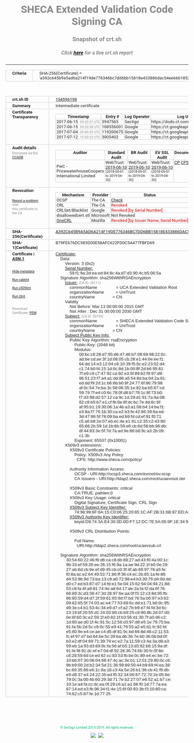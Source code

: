 # SHECA Extended Validation Code Signing CA
### Snapshot of crt.sh
##### Click [here](https://crt.sh/?q=A392C645B9A5AD6A214F19DE776346BC7DD6BB15818E433886DAC54EE6661852) for a live crt.sh report

---
<!DOCTYPE HTML PUBLIC "-//W3C//DTD HTML 4.0 Transitional//EN">
<HTML>
<HEAD>
  <META http-equiv="Content-Type" content="text/html; charset=UTF-8">
  <TITLE>crt.sh | a392c645b9a5ad6a214f19de776346bc7dd6bb15818e433886dac54ee6661852</TITLE>
  <META name="description" content="Free CT Log Certificate Search Tool from Sectigo (formerly Comodo CA)">
  <META name="keywords" content="crt.sh, CT, Certificate Transparency, Certificate Search, SSL Certificate, Sectigo, Comodo CA">
  <LINK href="//fonts.googleapis.com/css?family=Roboto+Mono|Roboto:400,400i,700,700i" rel="stylesheet">
  <STYLE type="text/css">
    a {
      white-space: nowrap;
    }
    body {
      color: #888888;
      font: 12pt Roboto, sans-serif;
      padding-top: 10px;
      text-align: center
    }
    form {
      margin: 0px
    }
    span {
      border-radius: 10px
    }
    span.heading {
      color: #888888;
      font: 12pt Roboto, sans-serif
    }
    span.title {
      background-color: #00B373;
      color: #FFFFFF;
      font: bold 18pt Roboto, sans-serif;
      padding: 0px 5px
    }
    span.text {
      color: #888888;
      font: 10pt Roboto, sans-serif
    }
    span.whiteongrey {
      background-color: #D9D9D6;
      color: #FFFFFF;
      font: bold 18pt Roboto, sans-serif;
      padding: 0px 5px
    }
    table {
      border-collapse: collapse;
      color: #222222;
      font: 10pt Roboto, sans-serif;
      margin-left: auto;
      margin-right: auto
    }
    table.options {
      border: none;
      margin-left: 10px
    }
    td, th {
      border: 1px solid #CCCCCC;
      padding: 0px 2px;
      text-align: left;
      vertical-align: top
    }
    td.outer, th.outer {
      border: 1px solid #CCCCCC;
      padding: 2px 20px;
      text-align: left
    }
    th.heading {
      color: #888888;
      font: bold italic 12pt Roboto, sans-serif;
      padding: 20px 0px 0px;
      text-align: center
    }
    th.options, td.options {
      border: none;
      vertical-align: middle
    }
    td.text {
      font: 10pt "Roboto Mono", sans-serif;
      padding: 2px 20px
    }
    td.heading {
      border: none;
      color: #888888;
      font: 12pt Roboto, sans-serif;
      padding-top: 20px;
      text-align: center
    }
    table.lint td, th {
      text-align: center
    }
    .button {
      background-color: #00B373;
      border-radius: 10px;
      color: #FFFFFF;
      font: bold 13pt Roboto, sans-serif
    }
    .copyright {
      font: 8pt Roboto, sans-serif;
      color: #00B373
    }
    .input {
      border: 1px solid #888888;
      font-weight: bold;
      text-align: center
    }
    .small {
      font: 8pt Roboto, sans-serif;
      color: #888888
    }
    .error {
      background-color: #FFDFDF;
      color: #CC0000;
      font-weight: bold
    }
    .fatal {
      background-color: #0000AA;
      color: #FFFFFF;
      font-weight: bold
    }
    .notice {
      background-color: #FFFFDF;
      color: #606000
    }
    .warning {
      background-color: #FFEFDF;
      color: #DF6000
    }
  </STYLE>
</HEAD>
<BODY>

<TABLE>
  <TR>
    <TH class="outer">Criteria</TH>
    <TD class="outer">SHA-256(Certificate) = 'a392c645b9a5ad6a214f19de776346bc7dd6bb15818e433886dac54ee6661852'</TD>
  </TR>
</TABLE>
<BR>
<TABLE>
  <TR>
    <TH class="outer">crt.sh ID</TH>
    <TD class="outer"><A href="?id=154596198">154596198</A></TD>
  </TR>
  <TR>
    <TH class="outer">Summary</TH>
    <TD class="outer">Intermediate certificate</TD>
  </TR>
  <TR>
    <TH class="outer">Certificate<BR>Transparency</TH>
    <TD class="outer">
<TABLE class="options" style="margin-left:0px">
  <TR>
    <TH>Timestamp</TH>
    <TH>Entry #</TH>
    <TH>Log Operator</TH>
    <TH>Log URL</TH>
  </TR>
  <TR>
    <TD>2017-06-15&nbsp; <FONT class="small">09:20:37 UTC</FONT></TD>
    <TD>3947565</TD>
    <TD>Sectigo</TD>
    <TD>https://dodo.ct.comodo.com</TD>
  </TR>
  <TR>
    <TD>2017-06-15&nbsp; <FONT class="small">09:20:38 UTC</FONT></TD>
    <TD>108556001</TD>
    <TD>Google</TD>
    <TD>https://ct.googleapis.com/rocketeer</TD>
  </TR>
  <TR>
    <TD>2017-07-04&nbsp; <FONT class="small">09:40:39 UTC</FONT></TD>
    <TD>119200675</TD>
    <TD>Google</TD>
    <TD>https://ct.googleapis.com/pilot</TD>
  </TR>
  <TR>
    <TD>2017-07-12&nbsp; <FONT class="small">15:50:23 UTC</FONT></TD>
    <TD>3005402</TD>
    <TD>Google</TD>
    <TD>https://ct.googleapis.com/skydiver</TD>
  </TR>
</TABLE>
    </TD>
  </TR>
  <TR>
    <TH class="outer">Audit details<BR>
      <DIV class="small" style="padding-top:3px">Disclosed via the
        <A href="//ccadb-public.secure.force.com/mozilla/PublicAllIntermediateCerts" target="_blank">CCADB</A></DIV>
    </TH>
    <TD class="outer">
<TABLE class="options" style="margin-left:0px">
  <TR>
    <TH>Auditor</TH>
    <TH>Standard Audit</TH>
    <TH>BR Audit</TH>
    <TH>EV SSL Audit</TH>
    <TH>Documents</TH>
    <TH>CCADB</TH>
    <TH>Root Owner / Certificate</TH>
  </TR>
  <TR>
    <TD style="vertical-align:middle">PwC - PricewaterhouseCoopers International Limited</TD>
    <TD>WebTrust:
      <A href="https://www.cpacanada.ca/generichandlers/CPACHandler.ashx?attachmentid=230630" target="_blank">2019-06-10</A>
      <BR><FONT style="font-size:8pt">(2018-05-01 to 2019-04-30)</FONT></TD>
    <TD>WebTrust:
      <A href="https://www.cpacanada.ca/generichandlers/CPACHandler.ashx?attachmentid=230631" target="_blank">2019-06-10</A>
      <BR><FONT style="font-size:8pt">(2018-05-01 to 2019-04-30)</FONT></TD>
    <TD>WebTrust:
      <A href="https://www.cpacanada.ca/generichandlers/CPACHandler.ashx?attachmentid=230632" target="_blank">2019-06-10</A>
      <BR><FONT style="font-size:8pt">(2018-05-01 to 2019-04-30)</FONT></TD>
    <TD>
      <A href="https://assets-cdn.sheca.com/documents/unitrust-certificate-policy-en-v1.4.2.pdf" target="blank">CP</A>
      <A href="https://assets-cdn.sheca.com/documents/sheca-certification-practice-statement-en-v3.6.4.pdf" target="blank">CPS</A>
    </TD>
    <TD><A href="//ccadb.force.com/0011J00001FC206QAD" target="_blank">0011J00001FC206QAD</A></TD>
    <TD><A href="/?id=52590928">Shanghai Electronic Certification Authority Co., Ltd.  (SHECA)</A></TD>
  </TR>
</TABLE>
    </TD>
  </TR>
  <TR>
    <TH class="outer">Revocation<BR><BR>
      <DIV class="small" style="padding-top:3px"><A href="?id=154596198&opt=problemreporting">Report a problem</A> with<BR>this certificate to the CA</DIV></TH>
    <TD class="outer">
      <TABLE class="options" style="margin-left:0px">
        <TR>
          <TH>Mechanism</TH>
          <TH>Provider</TH>
          <TH>Status</TH>
          <TH>Revocation Date</TH>
          <TH>Last Observed in CRL</TH>
          <TH>Last Checked <SPAN style="color:#CC0000;vertical-align:middle;font-size:70%;font-weight:normal">(Error)</SPAN></TH>
        </TR>
        <TR>
          <TD>OCSP</TD>
          <TD>The CA</TD>
          <TD><A href="?id=154596198&opt=ocsp">Check</A></TD>
          <TD><SPAN style="color:#888888">?</SPAN></TD>
          <TD><SPAN style="color:#888888">n/a</SPAN></TD>
          <TD><SPAN style="color:#888888">?</SPAN></TD>
        </TR>
        <TR>
          <TD>CRL</TD>
          <TD>The CA</TD>
          <TD><SPAN style="color:#CC0000">Revoked</SPAN></TD><TD>2018-07-24&nbsp; <FONT class="small">02:51:32 UTC</FONT></TD><TD>2019-09-16&nbsp; <FONT class="small">09:18:34 UTC</FONT></TD><TD>2019-12-04&nbsp; <FONT class="small">16:54:07 UTC</FONT></TD>
        </TR>
        <TR>
          <TD>CRLSet/Blacklist</TD>
          <TD>Google</TD>
          <TD><SPAN style="color:#CC0000">Revoked [by Serial Number]</SPAN></TD>
          <TD><SPAN style="color:#888888">n/a</SPAN></TD>
          <TD><SPAN style="color:#888888">n/a</SPAN></TD>
          <TD><SPAN style="color:#888888">n/a</SPAN></TD>
        </TR>
        <TR>
          <TD>disallowedcert.stl</TD>
          <TD>Microsoft</TD>
          <TD>Not Revoked</TD>
          <TD><SPAN style="color:#888888">n/a</SPAN></TD>
          <TD><SPAN style="color:#888888">n/a</SPAN></TD>
          <TD><SPAN style="color:#888888">n/a</SPAN></TD>
        </TR>
        <TR>
          <TD><A href="/mozilla-onecrl" target="_blank">OneCRL</A></TD>
          <TD>Mozilla</TD>
          <TD><SPAN style="color:#CC0000">Revoked [by Issuer Name, Serial Number]</SPAN></TD><TD>2019-01-18&nbsp; <FONT class="small">11:45:13 UTC</FONT></TD>
          <TD><SPAN style="color:#888888">n/a</SPAN></TD>
          <TD><SPAN style="color:#888888">n/a</SPAN></TD>
        </TR>
      </TABLE>
    </TD>
  </TR>
  <TR>
    <TH class="outer">SHA-256(Certificate)</TH>
    <TD class="outer"><A href="//censys.io/certificates/a392c645b9a5ad6a214f19de776346bc7dd6bb15818e433886dac54ee6661852">A392C645B9A5AD6A214F19DE776346BC7DD6BB15818E433886DAC54EE6661852</A></TD>
  </TR>
  <TR>
    <TH class="outer">SHA-1(Certificate)</TH>
    <TD class="outer">B79FE676DC583D00E58AFC622FD0C5A477FBFD69</TD>
  </TR>
  <TR>
    <TH class="outer">Certificate | <A href="?asn1=154596198">ASN.1</A>
      <SPAN class="small"><BR>
      <BR><BR><A href="?id=154596198&opt=nometadata">Hide metadata</A>
      <BR><BR><A href="?id=154596198&opt=cablint">Run cablint</A>
      <BR><BR><A href="?id=154596198&opt=x509lint">Run x509lint</A>
      <BR><BR><A href="?id=154596198&opt=zlint">Run zlint</A>
      <BR><BR><BR>Download Certificate: <A href="?d=154596198">PEM</A>
      </SPAN>
    </TH>
    <TD class="text"><A href="?d=154596198">Certificate:</A><BR>&nbsp;&nbsp;&nbsp;&nbsp;Data:<BR>&nbsp;&nbsp;&nbsp;&nbsp;&nbsp;&nbsp;&nbsp;&nbsp;Version:&nbsp;3&nbsp;(0x2)<BR>&nbsp;&nbsp;&nbsp;&nbsp;&nbsp;&nbsp;&nbsp;&nbsp;<A href="?serial=59f19a2deaed848c4ad7d3904cb5065a">Serial&nbsp;Number:</A><BR>&nbsp;&nbsp;&nbsp;&nbsp;&nbsp;&nbsp;&nbsp;&nbsp;&nbsp;&nbsp;&nbsp;&nbsp;59:f1:9a:2d:ea:ed:84:8c:4a:d7:d3:90:4c:b5:06:5a<BR>&nbsp;&nbsp;&nbsp;&nbsp;Signature&nbsp;Algorithm:&nbsp;sha256WithRSAEncryption<BR>&nbsp;&nbsp;&nbsp;&nbsp;&nbsp;&nbsp;&nbsp;&nbsp;<A href="?caid=36111">Issuer:</A> <SPAN class="small">(CA ID: 36111)</SPAN><BR>&nbsp;&nbsp;&nbsp;&nbsp;&nbsp;&nbsp;&nbsp;&nbsp;&nbsp;&nbsp;&nbsp;&nbsp;commonName&nbsp;&nbsp;&nbsp;&nbsp;&nbsp;&nbsp;&nbsp;&nbsp;&nbsp;&nbsp;&nbsp;&nbsp;&nbsp;&nbsp;&nbsp;&nbsp;=&nbsp;UCA&nbsp;Extended&nbsp;Validation&nbsp;Root<BR>&nbsp;&nbsp;&nbsp;&nbsp;&nbsp;&nbsp;&nbsp;&nbsp;&nbsp;&nbsp;&nbsp;&nbsp;organizationName&nbsp;&nbsp;&nbsp;&nbsp;&nbsp;&nbsp;&nbsp;&nbsp;&nbsp;&nbsp;=&nbsp;UniTrust<BR>&nbsp;&nbsp;&nbsp;&nbsp;&nbsp;&nbsp;&nbsp;&nbsp;&nbsp;&nbsp;&nbsp;&nbsp;countryName&nbsp;&nbsp;&nbsp;&nbsp;&nbsp;&nbsp;&nbsp;&nbsp;&nbsp;&nbsp;&nbsp;&nbsp;&nbsp;&nbsp;&nbsp;=&nbsp;CN<BR>&nbsp;&nbsp;&nbsp;&nbsp;&nbsp;&nbsp;&nbsp;&nbsp;Validity<BR>&nbsp;&nbsp;&nbsp;&nbsp;&nbsp;&nbsp;&nbsp;&nbsp;&nbsp;&nbsp;&nbsp;&nbsp;Not&nbsp;Before:&nbsp;Mar&nbsp;13&nbsp;00:00:00&nbsp;2015&nbsp;GMT<BR>&nbsp;&nbsp;&nbsp;&nbsp;&nbsp;&nbsp;&nbsp;&nbsp;&nbsp;&nbsp;&nbsp;&nbsp;Not&nbsp;After&nbsp;:&nbsp;Dec&nbsp;31&nbsp;00:00:00&nbsp;2030&nbsp;GMT<BR>&nbsp;&nbsp;&nbsp;&nbsp;&nbsp;&nbsp;&nbsp;&nbsp;<A href="?caid=50159">Subject:</A> <SPAN class="small">(CA ID: 50159)</SPAN><BR>&nbsp;&nbsp;&nbsp;&nbsp;&nbsp;&nbsp;&nbsp;&nbsp;&nbsp;&nbsp;&nbsp;&nbsp;commonName&nbsp;&nbsp;&nbsp;&nbsp;&nbsp;&nbsp;&nbsp;&nbsp;&nbsp;&nbsp;&nbsp;&nbsp;&nbsp;&nbsp;&nbsp;&nbsp;=&nbsp;SHECA&nbsp;Extended&nbsp;Validation&nbsp;Code&nbsp;Signing&nbsp;CA<BR>&nbsp;&nbsp;&nbsp;&nbsp;&nbsp;&nbsp;&nbsp;&nbsp;&nbsp;&nbsp;&nbsp;&nbsp;organizationName&nbsp;&nbsp;&nbsp;&nbsp;&nbsp;&nbsp;&nbsp;&nbsp;&nbsp;&nbsp;=&nbsp;UniTrust<BR>&nbsp;&nbsp;&nbsp;&nbsp;&nbsp;&nbsp;&nbsp;&nbsp;&nbsp;&nbsp;&nbsp;&nbsp;countryName&nbsp;&nbsp;&nbsp;&nbsp;&nbsp;&nbsp;&nbsp;&nbsp;&nbsp;&nbsp;&nbsp;&nbsp;&nbsp;&nbsp;&nbsp;=&nbsp;CN<BR>&nbsp;&nbsp;&nbsp;&nbsp;&nbsp;&nbsp;&nbsp;&nbsp;<A href="?spkisha256=b9ccd00c9a98944e8945836e79af982d801fcc510f3e3cebd74e50326d7019fa">Subject&nbsp;Public&nbsp;Key&nbsp;Info:</A><BR>&nbsp;&nbsp;&nbsp;&nbsp;&nbsp;&nbsp;&nbsp;&nbsp;&nbsp;&nbsp;&nbsp;&nbsp;Public&nbsp;Key&nbsp;Algorithm:&nbsp;rsaEncryption<BR>&nbsp;&nbsp;&nbsp;&nbsp;&nbsp;&nbsp;&nbsp;&nbsp;&nbsp;&nbsp;&nbsp;&nbsp;&nbsp;&nbsp;&nbsp;&nbsp;Public-Key:&nbsp;(2048&nbsp;bit)<BR>&nbsp;&nbsp;&nbsp;&nbsp;&nbsp;&nbsp;&nbsp;&nbsp;&nbsp;&nbsp;&nbsp;&nbsp;&nbsp;&nbsp;&nbsp;&nbsp;Modulus:<BR>&nbsp;&nbsp;&nbsp;&nbsp;&nbsp;&nbsp;&nbsp;&nbsp;&nbsp;&nbsp;&nbsp;&nbsp;&nbsp;&nbsp;&nbsp;&nbsp;&nbsp;&nbsp;&nbsp;&nbsp;00:bc:c8:28:d7:95:d6:47:46:b7:08:68:98:22:0c:<BR>&nbsp;&nbsp;&nbsp;&nbsp;&nbsp;&nbsp;&nbsp;&nbsp;&nbsp;&nbsp;&nbsp;&nbsp;&nbsp;&nbsp;&nbsp;&nbsp;&nbsp;&nbsp;&nbsp;&nbsp;ad:be:cd:ae:3f:1d:08:05:cb:28:e1:44:0e:ee:f1:<BR>&nbsp;&nbsp;&nbsp;&nbsp;&nbsp;&nbsp;&nbsp;&nbsp;&nbsp;&nbsp;&nbsp;&nbsp;&nbsp;&nbsp;&nbsp;&nbsp;&nbsp;&nbsp;&nbsp;&nbsp;64:dd:14:e3:12:04:c6:10:39:f5:8c:e2:23:02:d4:<BR>&nbsp;&nbsp;&nbsp;&nbsp;&nbsp;&nbsp;&nbsp;&nbsp;&nbsp;&nbsp;&nbsp;&nbsp;&nbsp;&nbsp;&nbsp;&nbsp;&nbsp;&nbsp;&nbsp;&nbsp;c1:74:b0:f4:15:1d:0c:8d:1b:00:8f:2d:b6:95:61:<BR>&nbsp;&nbsp;&nbsp;&nbsp;&nbsp;&nbsp;&nbsp;&nbsp;&nbsp;&nbsp;&nbsp;&nbsp;&nbsp;&nbsp;&nbsp;&nbsp;&nbsp;&nbsp;&nbsp;&nbsp;7f:e9:c9:c7:47:92:ca:92:e3:5f:89:b2:f9:97:d9:<BR>&nbsp;&nbsp;&nbsp;&nbsp;&nbsp;&nbsp;&nbsp;&nbsp;&nbsp;&nbsp;&nbsp;&nbsp;&nbsp;&nbsp;&nbsp;&nbsp;&nbsp;&nbsp;&nbsp;&nbsp;96:51:23:f7:a4:a1:dd:86:a5:54:8d:ba:04:2a:81:<BR>&nbsp;&nbsp;&nbsp;&nbsp;&nbsp;&nbsp;&nbsp;&nbsp;&nbsp;&nbsp;&nbsp;&nbsp;&nbsp;&nbsp;&nbsp;&nbsp;&nbsp;&nbsp;&nbsp;&nbsp;ed:dd:f9:2d:1c:b6:6b:b0:8f:24:77:6f:86:79:98:<BR>&nbsp;&nbsp;&nbsp;&nbsp;&nbsp;&nbsp;&nbsp;&nbsp;&nbsp;&nbsp;&nbsp;&nbsp;&nbsp;&nbsp;&nbsp;&nbsp;&nbsp;&nbsp;&nbsp;&nbsp;af:0c:54:7e:ba:3c:58:06:35:1e:82:ba:b5:67:cd:<BR>&nbsp;&nbsp;&nbsp;&nbsp;&nbsp;&nbsp;&nbsp;&nbsp;&nbsp;&nbsp;&nbsp;&nbsp;&nbsp;&nbsp;&nbsp;&nbsp;&nbsp;&nbsp;&nbsp;&nbsp;59:79:7f:e4:c0:6c:78:0f:d8:b7:78:1c:8f:73:b0:<BR>&nbsp;&nbsp;&nbsp;&nbsp;&nbsp;&nbsp;&nbsp;&nbsp;&nbsp;&nbsp;&nbsp;&nbsp;&nbsp;&nbsp;&nbsp;&nbsp;&nbsp;&nbsp;&nbsp;&nbsp;f7:d3:98:d2:57:12:ca:9c:1d:29:d1:91:7a:9a:08:<BR>&nbsp;&nbsp;&nbsp;&nbsp;&nbsp;&nbsp;&nbsp;&nbsp;&nbsp;&nbsp;&nbsp;&nbsp;&nbsp;&nbsp;&nbsp;&nbsp;&nbsp;&nbsp;&nbsp;&nbsp;82:c8:b5:b7:e1:cf:fb:0e:8f:dc:bc:7e:4d:6c:6f:<BR>&nbsp;&nbsp;&nbsp;&nbsp;&nbsp;&nbsp;&nbsp;&nbsp;&nbsp;&nbsp;&nbsp;&nbsp;&nbsp;&nbsp;&nbsp;&nbsp;&nbsp;&nbsp;&nbsp;&nbsp;af:95:b1:19:30:06:1a:4b:a3:a1:08:b4:14:ba:f1:<BR>&nbsp;&nbsp;&nbsp;&nbsp;&nbsp;&nbsp;&nbsp;&nbsp;&nbsp;&nbsp;&nbsp;&nbsp;&nbsp;&nbsp;&nbsp;&nbsp;&nbsp;&nbsp;&nbsp;&nbsp;e3:8a:f7:76:1b:30:ca:e2:b3:fe:42:86:39:6a:ed:<BR>&nbsp;&nbsp;&nbsp;&nbsp;&nbsp;&nbsp;&nbsp;&nbsp;&nbsp;&nbsp;&nbsp;&nbsp;&nbsp;&nbsp;&nbsp;&nbsp;&nbsp;&nbsp;&nbsp;&nbsp;3d:47:86:5f:76:09:ba:ed:b9:fd:cd:ef:91:f0:71:<BR>&nbsp;&nbsp;&nbsp;&nbsp;&nbsp;&nbsp;&nbsp;&nbsp;&nbsp;&nbsp;&nbsp;&nbsp;&nbsp;&nbsp;&nbsp;&nbsp;&nbsp;&nbsp;&nbsp;&nbsp;c5:a6:b8:2e:07:eb:ec:4e:e1:91:c2:35:c2:43:90:<BR>&nbsp;&nbsp;&nbsp;&nbsp;&nbsp;&nbsp;&nbsp;&nbsp;&nbsp;&nbsp;&nbsp;&nbsp;&nbsp;&nbsp;&nbsp;&nbsp;&nbsp;&nbsp;&nbsp;&nbsp;65:66:2b:59:1d:1b:6b:59:e6:cb:6d:56:bb:96:db:<BR>&nbsp;&nbsp;&nbsp;&nbsp;&nbsp;&nbsp;&nbsp;&nbsp;&nbsp;&nbsp;&nbsp;&nbsp;&nbsp;&nbsp;&nbsp;&nbsp;&nbsp;&nbsp;&nbsp;&nbsp;df:44:83:3e:5f:7d:7a:ad:9e:88:b8:9c:a3:2b:09:<BR>&nbsp;&nbsp;&nbsp;&nbsp;&nbsp;&nbsp;&nbsp;&nbsp;&nbsp;&nbsp;&nbsp;&nbsp;&nbsp;&nbsp;&nbsp;&nbsp;&nbsp;&nbsp;&nbsp;&nbsp;c1:3b<BR>&nbsp;&nbsp;&nbsp;&nbsp;&nbsp;&nbsp;&nbsp;&nbsp;&nbsp;&nbsp;&nbsp;&nbsp;&nbsp;&nbsp;&nbsp;&nbsp;Exponent:&nbsp;65537&nbsp;(0x10001)<BR>&nbsp;&nbsp;&nbsp;&nbsp;&nbsp;&nbsp;&nbsp;&nbsp;X509v3&nbsp;extensions:<BR>&nbsp;&nbsp;&nbsp;&nbsp;&nbsp;&nbsp;&nbsp;&nbsp;&nbsp;&nbsp;&nbsp;&nbsp;X509v3&nbsp;Certificate&nbsp;Policies:&nbsp;<BR>&nbsp;&nbsp;&nbsp;&nbsp;&nbsp;&nbsp;&nbsp;&nbsp;&nbsp;&nbsp;&nbsp;&nbsp;&nbsp;&nbsp;&nbsp;&nbsp;Policy:&nbsp;X509v3&nbsp;Any&nbsp;Policy<BR>&nbsp;&nbsp;&nbsp;&nbsp;&nbsp;&nbsp;&nbsp;&nbsp;&nbsp;&nbsp;&nbsp;&nbsp;&nbsp;&nbsp;&nbsp;&nbsp;&nbsp;&nbsp;CPS:&nbsp;http://www.sheca.com/policy/<BR><BR>&nbsp;&nbsp;&nbsp;&nbsp;&nbsp;&nbsp;&nbsp;&nbsp;&nbsp;&nbsp;&nbsp;&nbsp;Authority&nbsp;Information&nbsp;Access:&nbsp;<BR>&nbsp;&nbsp;&nbsp;&nbsp;&nbsp;&nbsp;&nbsp;&nbsp;&nbsp;&nbsp;&nbsp;&nbsp;&nbsp;&nbsp;&nbsp;&nbsp;OCSP&nbsp;-&nbsp;URI:http://ocsp3.sheca.com/evroot/ev.ocsp<BR>&nbsp;&nbsp;&nbsp;&nbsp;&nbsp;&nbsp;&nbsp;&nbsp;&nbsp;&nbsp;&nbsp;&nbsp;&nbsp;&nbsp;&nbsp;&nbsp;CA&nbsp;Issuers&nbsp;-&nbsp;URI:http://ldap2.sheca.com/root/ucaevroot.der<BR><BR>&nbsp;&nbsp;&nbsp;&nbsp;&nbsp;&nbsp;&nbsp;&nbsp;&nbsp;&nbsp;&nbsp;&nbsp;X509v3&nbsp;Basic&nbsp;Constraints:&nbsp;critical<BR>&nbsp;&nbsp;&nbsp;&nbsp;&nbsp;&nbsp;&nbsp;&nbsp;&nbsp;&nbsp;&nbsp;&nbsp;&nbsp;&nbsp;&nbsp;&nbsp;CA:TRUE,&nbsp;pathlen:0<BR>&nbsp;&nbsp;&nbsp;&nbsp;&nbsp;&nbsp;&nbsp;&nbsp;&nbsp;&nbsp;&nbsp;&nbsp;X509v3&nbsp;Key&nbsp;Usage:&nbsp;critical<BR>&nbsp;&nbsp;&nbsp;&nbsp;&nbsp;&nbsp;&nbsp;&nbsp;&nbsp;&nbsp;&nbsp;&nbsp;&nbsp;&nbsp;&nbsp;&nbsp;Digital&nbsp;Signature,&nbsp;Certificate&nbsp;Sign,&nbsp;CRL&nbsp;Sign<BR>&nbsp;&nbsp;&nbsp;&nbsp;&nbsp;&nbsp;&nbsp;&nbsp;&nbsp;&nbsp;&nbsp;&nbsp;<A href="?ski=7498996f6a15c0062520851caf2b316b87eda3db">X509v3&nbsp;Subject&nbsp;Key&nbsp;Identifier:</A><BR>&nbsp;&nbsp;&nbsp;&nbsp;&nbsp;&nbsp;&nbsp;&nbsp;&nbsp;&nbsp;&nbsp;&nbsp;&nbsp;&nbsp;&nbsp;&nbsp;74:98:99:6F:6A:15:C0:06:25:20:85:1C:AF:2B:31:6B:87:ED:A3:DB<BR>&nbsp;&nbsp;&nbsp;&nbsp;&nbsp;&nbsp;&nbsp;&nbsp;&nbsp;&nbsp;&nbsp;&nbsp;<A href="?ski=d9743ae4303d0df712dc7e5a059f1e349af7e114">X509v3&nbsp;Authority&nbsp;Key&nbsp;Identifier:</A><BR>&nbsp;&nbsp;&nbsp;&nbsp;&nbsp;&nbsp;&nbsp;&nbsp;&nbsp;&nbsp;&nbsp;&nbsp;&nbsp;&nbsp;&nbsp;&nbsp;keyid:D9:74:3A:E4:30:3D:0D:F7:12:DC:7E:5A:05:9F:1E:34:9A:F7:E1:14<BR><BR>&nbsp;&nbsp;&nbsp;&nbsp;&nbsp;&nbsp;&nbsp;&nbsp;&nbsp;&nbsp;&nbsp;&nbsp;X509v3&nbsp;CRL&nbsp;Distribution&nbsp;Points:&nbsp;<BR><BR>&nbsp;&nbsp;&nbsp;&nbsp;&nbsp;&nbsp;&nbsp;&nbsp;&nbsp;&nbsp;&nbsp;&nbsp;&nbsp;&nbsp;&nbsp;&nbsp;Full&nbsp;Name:<BR>&nbsp;&nbsp;&nbsp;&nbsp;&nbsp;&nbsp;&nbsp;&nbsp;&nbsp;&nbsp;&nbsp;&nbsp;&nbsp;&nbsp;&nbsp;&nbsp;&nbsp;&nbsp;URI:http://ldap2.sheca.com/root/ucaevsub.crl<BR><BR>&nbsp;&nbsp;&nbsp;&nbsp;Signature&nbsp;Algorithm:&nbsp;sha256WithRSAEncryption<BR>&nbsp;&nbsp;&nbsp;&nbsp;&nbsp;&nbsp;&nbsp;&nbsp;&nbsp;30:54:60:22:46:f6:d6:ca:c8:db:88:27:ad:43:f0:4a:00:1c:<BR>&nbsp;&nbsp;&nbsp;&nbsp;&nbsp;&nbsp;&nbsp;&nbsp;&nbsp;9b:33:ef:59:26:ee:26:15:f6:9a:1a:ae:9d:22:1f:b5:0e:29:<BR>&nbsp;&nbsp;&nbsp;&nbsp;&nbsp;&nbsp;&nbsp;&nbsp;&nbsp;27:ab:6d:cb:9e:ef:d9:45:cb:c0:3f:4f:ab:69:97:76:a5:fe:<BR>&nbsp;&nbsp;&nbsp;&nbsp;&nbsp;&nbsp;&nbsp;&nbsp;&nbsp;f0:8a:ac:e2:64:49:53:71:86:ff:36:c4:ec:2b:85:1a:fe:88:<BR>&nbsp;&nbsp;&nbsp;&nbsp;&nbsp;&nbsp;&nbsp;&nbsp;&nbsp;d4:53:9b:9d:73:ba:13:c9:a0:72:98:e4:b3:30:76:d4:0d:dd:<BR>&nbsp;&nbsp;&nbsp;&nbsp;&nbsp;&nbsp;&nbsp;&nbsp;&nbsp;d0:c7:ed:b3:87:d7:14:fd:e1:5e:04:15:62:94:04:94:21:88:<BR>&nbsp;&nbsp;&nbsp;&nbsp;&nbsp;&nbsp;&nbsp;&nbsp;&nbsp;53:c8:fa:4f:a9:81:74:4e:a8:64:17:de:2a:fa:f2:da:6f:76:<BR>&nbsp;&nbsp;&nbsp;&nbsp;&nbsp;&nbsp;&nbsp;&nbsp;&nbsp;66:89:3c:d3:38:47:3d:28:97:6e:aa:0f:f3:12:c3:8d:95:fb:<BR>&nbsp;&nbsp;&nbsp;&nbsp;&nbsp;&nbsp;&nbsp;&nbsp;&nbsp;86:80:59:d4:d7:2f:59:61:65:9d:f7:bd:76:5a:b5:97:e3:62:<BR>&nbsp;&nbsp;&nbsp;&nbsp;&nbsp;&nbsp;&nbsp;&nbsp;&nbsp;09:82:65:5f:74:03:ac:e4:77:53:69:6c:dd:e1:71:b0:0c:95:<BR>&nbsp;&nbsp;&nbsp;&nbsp;&nbsp;&nbsp;&nbsp;&nbsp;&nbsp;d9:3e:c4:b1:53:4c:34:e9:d7:cf:a2:7b:b9:e7:f4:fd:3d:6c:<BR>&nbsp;&nbsp;&nbsp;&nbsp;&nbsp;&nbsp;&nbsp;&nbsp;&nbsp;23:19:bf:20:55:d1:24:03:80:cb:b9:25:c8:90:8b:2d:07:d0:<BR>&nbsp;&nbsp;&nbsp;&nbsp;&nbsp;&nbsp;&nbsp;&nbsp;&nbsp;0e:6f:60:3c:e2:59:1f:e0:82:1f:b3:56:d1:30:7f:a0:d6:c2:<BR>&nbsp;&nbsp;&nbsp;&nbsp;&nbsp;&nbsp;&nbsp;&nbsp;&nbsp;1d:80:ae:d0:1f:4c:91:5c:12:58:d3:97:d8:e5:1e:79:75:ba:<BR>&nbsp;&nbsp;&nbsp;&nbsp;&nbsp;&nbsp;&nbsp;&nbsp;&nbsp;91:fa:5b:2d:5c:c9:0c:55:e9:41:79:55:a2:e5:b1:fc:92:fd:<BR>&nbsp;&nbsp;&nbsp;&nbsp;&nbsp;&nbsp;&nbsp;&nbsp;&nbsp;e5:80:9e:e4:ce:ae:c4:d5:df:81:9c:bd:66:8d:46:c2:11:53:<BR>&nbsp;&nbsp;&nbsp;&nbsp;&nbsp;&nbsp;&nbsp;&nbsp;&nbsp;fc:ef:97:d7:bd:64:be:5c:39:ba:db:36:7e:b0:36:0b:bd:0f:<BR>&nbsp;&nbsp;&nbsp;&nbsp;&nbsp;&nbsp;&nbsp;&nbsp;&nbsp;b3:e2:df:04:69:71:39:79:ec:e2:7a:11:59:c3:4a:3a:d8:a3:<BR>&nbsp;&nbsp;&nbsp;&nbsp;&nbsp;&nbsp;&nbsp;&nbsp;&nbsp;59:eb:1a:93:d3:69:8c:fa:56:af:b5:13:d3:82:b8:15:9a:df:<BR>&nbsp;&nbsp;&nbsp;&nbsp;&nbsp;&nbsp;&nbsp;&nbsp;&nbsp;91:fe:f8:91:dc:ef:e7:0d:df:92:28:36:74:6b:30:fc:0f:8e:<BR>&nbsp;&nbsp;&nbsp;&nbsp;&nbsp;&nbsp;&nbsp;&nbsp;&nbsp;c8:28:59:6d:ce:ed:62:cc:83:53:fb:be:0c:89:e4:ec:be:72:<BR>&nbsp;&nbsp;&nbsp;&nbsp;&nbsp;&nbsp;&nbsp;&nbsp;&nbsp;10:bb:07:30:06:04:68:47:4c:ac:3e:b1:12:01:29:80:0c:c6:<BR>&nbsp;&nbsp;&nbsp;&nbsp;&nbsp;&nbsp;&nbsp;&nbsp;&nbsp;9b:b9:00:2d:b2:34:5d:21:36:99:89:50:44:b9:69:f4:ea:38:<BR>&nbsp;&nbsp;&nbsp;&nbsp;&nbsp;&nbsp;&nbsp;&nbsp;&nbsp;bc:60:35:86:e6:1c:8a:18:c3:4a:5e:26:b1:36:cb:41:f9:db:<BR>&nbsp;&nbsp;&nbsp;&nbsp;&nbsp;&nbsp;&nbsp;&nbsp;&nbsp;e9:d8:37:e4:24:22:35:ed:f0:32:34:00:67:72:70:2e:05:8e:<BR>&nbsp;&nbsp;&nbsp;&nbsp;&nbsp;&nbsp;&nbsp;&nbsp;&nbsp;79:0c:3a:00:4b:60:29:3d:71:7e:b2:27:07:e6:52:a1:b7:ce:<BR>&nbsp;&nbsp;&nbsp;&nbsp;&nbsp;&nbsp;&nbsp;&nbsp;&nbsp;10:1e:a4:fa:cc:dc:ea:0f:29:c6:a1:a1:66:f0:1d:77:7a:ea:<BR>&nbsp;&nbsp;&nbsp;&nbsp;&nbsp;&nbsp;&nbsp;&nbsp;&nbsp;87:14:ed:e3:fb:96:34:f1:4e:15:6f:00:93:3b:f3:10:80:ca:<BR>&nbsp;&nbsp;&nbsp;&nbsp;&nbsp;&nbsp;&nbsp;&nbsp;&nbsp;74:62:c5:87:fe:1d:77:25<BR>    </TD>
  </TR>
</TABLE>

  <BR><BR><BR>

  <P class="copyright">&copy; Sectigo Limited 2015-2019. All rights reserved.</P>
  <DIV>
    <A href="https://sectigo.com/"><IMG src="/sectigo_s.png"></A>
    &nbsp;<A href="https://github.com/crtsh"><IMG src="/GitHub-Mark-32px.png"></A>
  </DIV>
</BODY>
</HTML>
